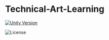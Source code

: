 # Technical-Art-Learning
[![Unity Version](https://img.shields.io/badge/Unity-2020.3.28%20LTS+-green.svg?logo=unity&?style=flat&logo=appveyor&colorA=000000)](https://store.unity.com/download?ref=personal)

![License](https://badgen.net/github/license/SOHNE/Colorblindness)
